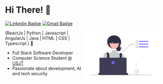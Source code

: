 <h1>Hi There! 👋</h1>

[![Linkedin Badge](https://img.shields.io/badge/-LinkedIn-6633cc?style=flat-square&logo=Linkedin&logoColor=white&link=https://www.linkedin.com/in/isabelly-pignatari/)](https://www.linkedin.com/in/isabelly-pignatari/)
[![Gmail Badge](https://img.shields.io/badge/-isabellypignatari7@gmail.com-6633cc?style=flat-square&logo=Gmail&logoColor=white&link=mailto:isabellypignatari7@gmail.com)](mailto:isabellypignatari7@gmail.com)

<img align="right" alt="Code Girl image" src="./dev_focus.png"  width="250px"/>

(ReactJs | Python | Javascript | AngularJs | Java | HTML | CSS | Typescript ) 🚀

-  Full Stack Software Developer
-  Computer Science Student @ [USJT](https://www.usjt.br/)
-  Passionate about development, AI and tech security
